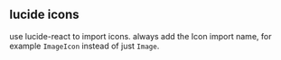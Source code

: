 ## lucide icons

use lucide-react to import icons. always add the Icon import name, for example `ImageIcon` instead of just `Image`.